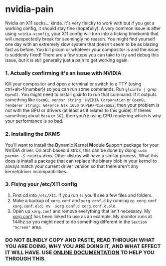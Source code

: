 # nvidia-pain

Nvidia on X11 sucks... kinda. It's very finicky to work with but if you get a working config, it 
should stay fine (hopefully). A very common issue is after using `nvidia-xconfig`, your X11 config 
will turn into a ticking timebomb that will unexpectedly break for seemingly no reason. You might
find yourself one day with an extremely slow system that doesn't seem to be as blazing fast as
before. You kill picom or whatever your compositor is and the issue is suddenly fixed! There are
a few steps you can take to try and debug this issue, but it is still generally just a pain to get
working again.

### 1. Actually confirming it's an issue with NVIDIA
Kill your compositor and open a terminal or switch to a TTY (using ctrl+alt+f{number}) so you can 
run some commands. Run `glxinfo | grep OpenGl`. You might need to install glxinfo to run that
command. If it outputs something like `OpenGL vendor string: NVIDIA Corporation` or `OpenGL 
renderer string: GeForce GTX 1660 SUPER/PCIe/SSE2`, then your problem is not with the GPU or
drivers (at least as it relates to this guide). If theres something about `Mesa` or `SGI`, then 
you're using CPU rendering which is why your performance is so bad.

### 2. Installing the DKMS
You'll want to install the **D**ynamic **K**ernel **M**odule **S**upport package for your NVIDIA 
driver. On arch based distros, this can be done by doing `sudo pacman -S nvidia-dkms`. Other distros
will have a similar process. What this does is install a package that can replace the binary blob
in your kernel to always match your current driver version so that there aren't any kernel/driver incompatibilities.

### 3. Fixing your /etc/X11 config
1. First cd into `/etc/X11`. If you run `ls` you'll see a few files and folders.
2. Make a backup of `xorg.conf` and `xorg.conf.d` by running `cp xorg.conf xorg.conf.old; mv 
xorg.conf.d xorg.conf.d.old`.
3. Open up `xorg.conf` and remove everything that isn't necessary. My [xorg.conf](xorg.conf) has
been linked to use as an example. My monitor runs at 144hz so you might need to do something 
different in the `Section "Screen"` area. 
### DO NOT BLINDLY COPY AND PASTE, READ THROUGH WHAT YOU ARE DOING, WHY YOU ARE DOING IT, AND WHAT EFFECT IT WILL HAVE. USE [ONLINE DOCUMENTATION](https://linux.die.net/man/5/xorg.conf) TO HELP YOU THROUGH THIS.
